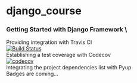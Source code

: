 # django_course
### Getting Started with Django Framework \
Providing integration with Travis CI \
[![Build Status](https://app.travis-ci.com/PortalNetZone/django_course.svg?branch=main)](https://app.travis-ci.com/PortalNetZone/django_course) \
Establishing a test coverage with Codecov \
[![codecov](https://codecov.io/gh/PortalNetZone/django_course/branch/main/graph/badge.svg?token=PR88QPBRMT)](https://codecov.io/gh/PortalNetZone/django_course) \
Integrating the project dependencies list with Pyup \
Badges are coming...
